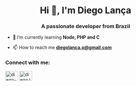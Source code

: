 <h1 align="center">Hi 👋, I'm Diego Lança</h1>
<h3 align="center">A passionate developer from Brazil</h3>

- 🌱 I’m currently learning **Node, PHP and C**

- 📫 How to reach me **diegolanca.o@gmail.com**

<h3 align="left">Connect with me:</h3>
<p align="left">
<a href="https://linkedin.com/in/diego-lanca-oliveira" target="blank"><img align="center" src="https://raw.githubusercontent.com/rahuldkjain/github-profile-readme-generator/master/src/images/icons/Social/linked-in-alt.svg" alt="diego-lanca-oliveira" height="30" width="40" /></a>
<a href="https://instagram.com/diego.lancaa" target="blank"><img align="center" src="https://raw.githubusercontent.com/rahuldkjain/github-profile-readme-generator/master/src/images/icons/Social/instagram.svg" alt="diego.lancaa" height="30" width="40" /></a>
</p>
